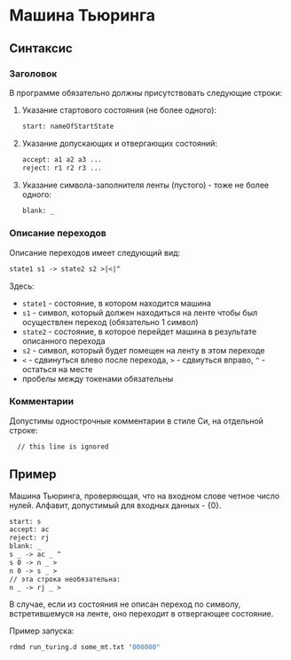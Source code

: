 # Машина Тьюринга

## Синтаксис
### Заголовок
В программе обязательно должны присутствовать следующие строки:

1) Указание стартового состояния (не более одного):
    ```txt
    start: nameOfStartState
    ```
2) Указание допускающих и отвергающих состояний:
    ```txt
    accept: a1 a2 a3 ...
    reject: r1 r2 r3 ...
    ```
3) Указание символа-заполнителя ленты (пустого) - тоже не более одного:
    ```txt
    blank: _
    ```

### Описание переходов
Описание переходов имеет следующий вид:
```txt
state1 s1 -> state2 s2 >|<|^
```
Здесь:
* `state1` - состояние, в котором находится машина
* `s1` - символ, который должен находиться на ленте чтобы был осуществлен переход (обязательно 1 символ)
* `state2` - состояние, в которое перейдет машина в результате описанного перехода
* `s2` - символ, который будет помещен на ленту в этом переходе
* `<` - сдвинуться влево после перехода, `>` - сдвиуться вправо, `^` - остаться на месте
* пробелы между токенами обязательны

### Комментарии
Допустимы однострочные комментарии в стиле Си, на отдельной строке:
```txt
  // this line is ignored
```

## Пример
Машина Тьюринга, проверяющая, что на входном слове четное число нулей. Алфавит, допустимый для входных данных - $\{0\}$.

```txt
start: s
accept: ac
reject: rj
blank: _
s _ -> ac _ ^
s 0 -> n _ >
n 0 -> s _ >
// эта строка необязательна:
n _ -> rj _ >
```

В случае, если из состояния не описан переход по символу, встретившемуся на ленте, оно переходит в отвергающее состояние.

Пример запуска:
```bash
rdmd run_turing.d some_mt.txt "000000"
```